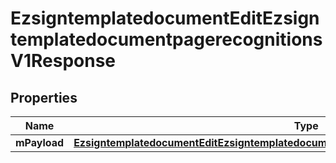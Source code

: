 
# EzsigntemplatedocumentEditEzsigntemplatedocumentpagerecognitionsV1Response

## Properties
| Name | Type | Description | Notes |
| ------------ | ------------- | ------------- | ------------- |
| **mPayload** | [**EzsigntemplatedocumentEditEzsigntemplatedocumentpagerecognitionsV1ResponseMPayload**](EzsigntemplatedocumentEditEzsigntemplatedocumentpagerecognitionsV1ResponseMPayload.md) |  |  |



